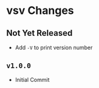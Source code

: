 vsv Changes
===========

Not Yet Released
----------------

- Add `-V` to print version number

`v1.0.0`
--------

- Initial Commit
